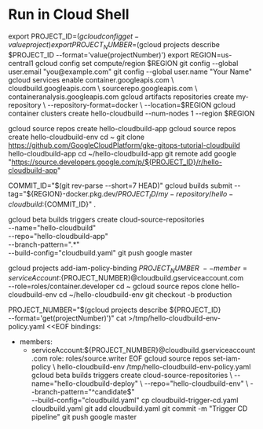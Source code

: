 # Run in Cloud Shell

export PROJECT_ID=$(gcloud config get-value project)
export PROJECT_NUMBER=$(gcloud projects describe $PROJECT_ID --format='value(projectNumber)')
export REGION=us-central1
gcloud config set compute/region $REGION
git config --global user.email "you@example.com"  
git config --global user.name "Your Name"
gcloud services enable container.googleapis.com \
    cloudbuild.googleapis.com \
    sourcerepo.googleapis.com \
    containeranalysis.googleapis.com
gcloud artifacts repositories create my-repository \
  --repository-format=docker \
  --location=$REGION
gcloud container clusters create hello-cloudbuild --num-nodes 1 --region $REGION

gcloud source repos create hello-cloudbuild-app
gcloud source repos create hello-cloudbuild-env
cd ~
git clone https://github.com/GoogleCloudPlatform/gke-gitops-tutorial-cloudbuild hello-cloudbuild-app
cd ~/hello-cloudbuild-app
git remote add google "https://source.developers.google.com/p/${PROJECT_ID}/r/hello-cloudbuild-app"

COMMIT_ID="$(git rev-parse --short=7 HEAD)"
gcloud builds submit --tag="${REGION}-docker.pkg.dev/${PROJECT_ID}/my-repository/hello-cloudbuild:${COMMIT_ID}" .

gcloud beta builds triggers create cloud-source-repositories \
  --name="hello-cloudbuild" \
  --repo="hello-cloudbuild-app" \
  --branch-pattern=".*" \
  --build-config="cloudbuild.yaml"
git push google master

gcloud projects add-iam-policy-binding ${PROJECT_NUMBER} \
--member=serviceAccount:${PROJECT_NUMBER}@cloudbuild.gserviceaccount.com \
--role=roles/container.developer
cd ~
gcloud source repos clone hello-cloudbuild-env
cd ~/hello-cloudbuild-env
git checkout -b production

PROJECT_NUMBER="$(gcloud projects describe ${PROJECT_ID} \
--format='get(projectNumber)')"
cat >/tmp/hello-cloudbuild-env-policy.yaml <<EOF
bindings:
- members:
  - serviceAccount:${PROJECT_NUMBER}@cloudbuild.gserviceaccount.com
  role: roles/source.writer
EOF
gcloud source repos set-iam-policy \
hello-cloudbuild-env /tmp/hello-cloudbuild-env-policy.yaml
gcloud beta builds triggers create cloud-source-repositories \
  --name="hello-cloudbuild-deploy" \
  --repo="hello-cloudbuild-env" \
  --branch-pattern="^candidate$" \
  --build-config="cloudbuild.yaml"
cp cloudbuild-trigger-cd.yaml cloudbuild.yaml
git add cloudbuild.yaml
git commit -m "Trigger CD pipeline"
git push google master
